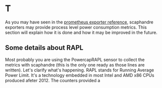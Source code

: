 # T

As you may have seen in the [prometheus exporter reference](../references/exporter-prometheus.md), scaphandre exporters may provide process level power consumption metrics. This section will explain how it is done and how it may be improved in the future.

## Some details about RAPL

Most probably you are using the PowercapRAPL sensor to collect the metrics with scaphandre (this is the only one ready as those lines are written). Let's clarify what's happening.
RAPL stands for Running Average Power Limit. It's a technology embedded in most Intel and AMD x86 CPUs produced afeter 2012. The counters provided a